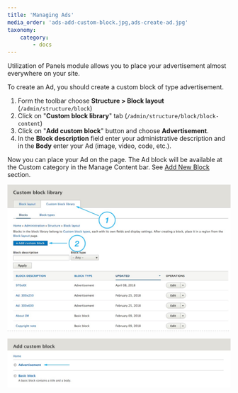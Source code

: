 ```yaml
---
title: 'Managing Ads'
media_order: 'ads-add-custom-block.jpg,ads-create-ad.jpg'
taxonomy:
    category:
        - docs
---
```


Utilization of Panels module allows you to place your advertisement almost everywhere on your site.

To create an Ad, you should create a custom block of type advertisement.

1. Form the toolbar choose **Structure > Block layout** (`/admin/structure/block`)
2. Click on "**Custom block library**" tab (`/admin/structure/block/block-content`)
3. Click on "**Add custom block**" button and choose **Advertisement**.
5. In the **Block description** field enter your administrative description and in the **Body** enter your Ad (image, video, code, etc.).

Now you can place your Ad on the page. The Ad block will be available at the Custom category in the Manage Content bar. See [Add New Block](/pages/managing-page-layouts#add-new-block-to-the-page) section.

![](ads-add-custom-block.jpg)

![](ads-create-ad.jpg)



